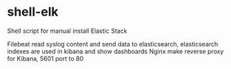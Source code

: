 # shell-elk
Shell script for manual install Elastic Stack

Filebeat read syslog content and send data to elasticsearch, 
elasticsearch indexes are used in kibana and show dashboards
Nginx make reverse proxy for Kibana, 5601 port to 80
